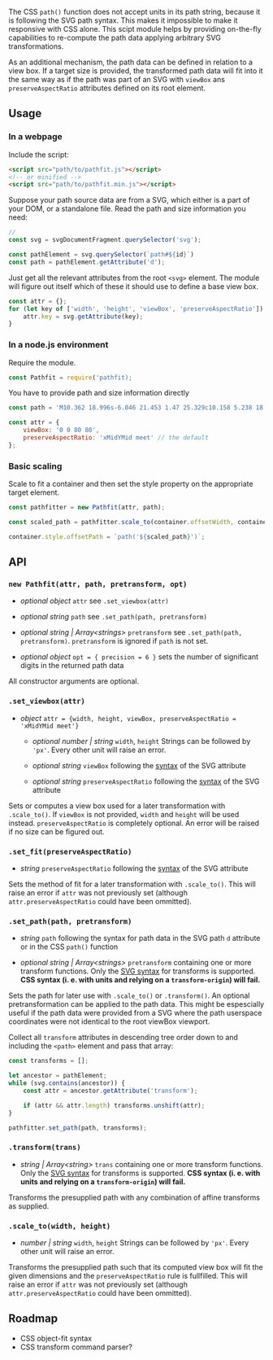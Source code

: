 The CSS `path()` function does not accept units in its path string, because it is following
the SVG path syntax. This makes it impossible to make it responsive with CSS alone. This
scipt module helps by providing on-the-fly capabilities to re-compute the path data applying
arbitrary SVG transformations.

As an additional mechanism, the path data can be defined in relation to a view box. If a
target size is provided, the transformed path data will fit into it the same way as if
the path was part of an SVG with `viewBox` ans `preserveAspectRatio` attributes defined
on its root element.

## Usage

### In a webpage

Include the script:

```html
<script src="path/to/pathfit.js"></script>
<!-- or minified -->
<script src="path/to/pathfit.min.js"></script>
```

Suppose your path source data are from a SVG, which either is a part of your DOM,
or a standalone file. Read the path and size information you need:

```js
// 
const svg = svgDocumentFragment.querySelector('svg');

const pathElement = svg.querySelector(`path#${id}`)
const path = pathElement.getAttribute('d');

```

Just get all the relevant attributes from the root `<svg>` element. The module
will figure out itself which of these it should use to define a base view box.

```js
const attr = {};
for (let key of ['width', 'height', 'viewBox', 'preserveAspectRatio']) {
    attr.key = svg.getAttribute(key);
}
```

### In a node.js environment

Require the module.

```js
const Pathfit = require('pathfit);
```

You have to provide path and size information directly

```js
const path = 'M10.362 18.996s-6.046 21.453 1.47 25.329c10.158 5.238 18.033-21.308 29.039-18.23 13.125 3.672 18.325 36.55 18.325 36.55l12.031-47.544';

const attr = {
    viewBox: '0 0 80 80',
    preserveAspectRatio: 'xMidYMid meet' // the default
};
```

### Basic scaling

Scale to fit a container and then set the style property on the appropriate target element.

```js
const pathfitter = new Pathfit(attr, path); 

const scaled_path = pathfitter.scale_to(container.offsetWidth, container.offsetHeight);

container.style.offsetPath = `path('${scaled_path}')`;
```

## API

### `new Pathfit(attr, path, pretransform, opt)`

* _optional object_ `attr` see `.set_viewbox(attr)`

* _optional string_ `path` see `.set_path(path, pretransform)`

* _optional string | Array&lt;strings&gt;_ `pretransform` see `.set_path(path, pretransform)`.
  `pretransform` is ignored if `path` is not set.

* _optional object_ `opt = { precision = 6 }` sets the number of significant digits in the
  returned path data

All constructor arguments are optional.

### `.set_viewbox(attr)`

* _object_ `attr = {width, height, viewBox, preserveAspectRatio = 'xMidYMid meet'}`

  * _optional number | string_ `width`, `height` Strings can be followed by `'px'`. Every other unit
    will raise an error.

  * _optional string_ `viewBox` following the
    [syntax](https://www.w3.org/TR/SVG2/coords.html#ViewBoxAttribute) of the SVG attribute

  * _optional string_ `preserveAspectRatio` following the
    [syntax](https://www.w3.org/TR/SVG2/coords.html#PreserveAspectRatioAttribute) of the SVG attribute
  
Sets or computes a view box used for a later transformation with  `.scale_to()`. If `viewBox`
is not provided, `width` and `height` will be used instead. `preserveAspectRatio`
is completely optional. An error will be raised if no size can be figured out.

### `.set_fit(preserveAspectRatio)`

* _string_ `preserveAspectRatio` following the
  [syntax](https://www.w3.org/TR/SVG2/coords.html#PreserveAspectRatioAttribute) of the SVG attribute

Sets the method of fit for a later transformation with `.scale_to()`. This will raise an error
if `attr` was not previously set (although `attr.preserveAspectRatio` could have been ommitted).

### `.set_path(path, pretransform)`

* _string_ `path` following the syntax for path data in the SVG path `d` attribute or in the CSS
  `path()` function

* _optional string | Array&lt;strings&gt;_ `pretransform` containing one or more transform functions.
  Only the [SVG syntax](https://www.w3.org/TR/css-transforms-1/#svg-syntax) for transforms
  is supported. **CSS syntax (i. e. with units and relying on a `transform-origin`) will fail.**

Sets the path for later use with `.scale_to()` or `.transform()`. An optional pretransformation
can be applied to the path data. This might be espescially useful if the path data were provided
from a SVG where the path userspace coordinates were not identical to the root viewBox viewport.

Collect all `transform` attributes in descending tree order down to and including the
`<path>` element and pass that array:

```js
const transforms = [];

let ancestor = pathElement;
while (svg.contains(ancestor)) {
    const attr = ancestor.getAttribute('transform');

    if (attr && attr.length) transforms.unshift(attr);
}

pathfitter.set_path(path, transforms);
```

### `.transform(trans)`

* _string | Array&lt;string&gt;_ `trans` containing one or more transform functions.
  Only the [SVG syntax](https://www.w3.org/TR/css-transforms-1/#svg-syntax) for transforms
  is supported. **CSS syntax (i. e. with units and relying on a `transform-origin`) will fail.**

Transforms the presupplied path with any combination of affine transforms as supplied.

### `.scale_to(width, height)`

* _number | string_ `width`, `height` Strings can be followed by `'px'`. Every other unit
  will raise an error.

Transforms the presupplied path such that its computed view box will fit the given dimensions
and the `preserveAspectRatio` rule is fullfilled. This will raise an error
if `attr` was not previously set (although `attr.preserveAspectRatio` could have been ommitted).

## Roadmap

* CSS object-fit syntax
* CSS transform command parser?

